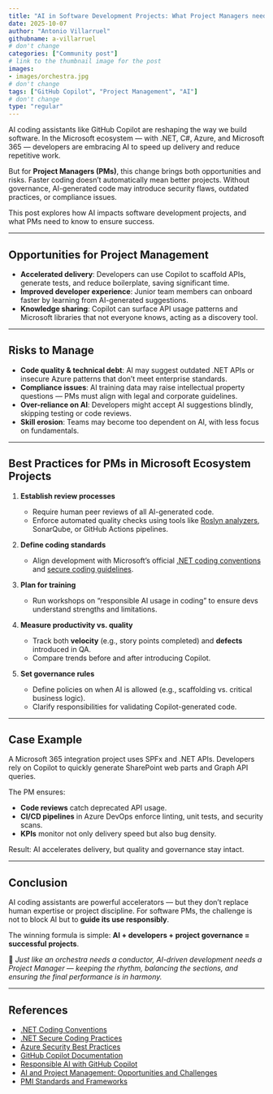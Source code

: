 ```yaml
---
title: "AI in Software Development Projects: What Project Managers need to know"
date: 2025-10-07
author: "Antonio Villarruel"
githubname: a-villarruel
# don't change
categories: ["Community post"]
# link to the thumbnail image for the post
images:
- images/orchestra.jpg
# don't change
tags: ["GitHub Copilot", "Project Management", "AI"]
# don't change
type: "regular"
---
```


AI coding assistants like GitHub Copilot are reshaping the way we build software. In the Microsoft ecosystem — with .NET, C#, Azure, and Microsoft 365 — developers are embracing AI to speed up delivery and reduce repetitive work.

But for **Project Managers (PMs)**, this change brings both opportunities and risks. Faster coding doesn’t automatically mean better projects. Without governance, AI-generated code may introduce security flaws, outdated practices, or compliance issues.

This post explores how AI impacts software development projects, and what PMs need to know to ensure success.

---

## Opportunities for Project Management

- **Accelerated delivery**: Developers can use Copilot to scaffold APIs, generate tests, and reduce boilerplate, saving significant time.  
- **Improved developer experience**: Junior team members can onboard faster by learning from AI-generated suggestions.  
- **Knowledge sharing**: Copilot can surface API usage patterns and Microsoft libraries that not everyone knows, acting as a discovery tool.  

---

## Risks to Manage

- **Code quality & technical debt**: AI may suggest outdated .NET APIs or insecure Azure patterns that don’t meet enterprise standards.  
- **Compliance issues**: AI training data may raise intellectual property questions — PMs must align with legal and corporate guidelines.  
- **Over-reliance on AI**: Developers might accept AI suggestions blindly, skipping testing or code reviews.  
- **Skill erosion**: Teams may become too dependent on AI, with less focus on fundamentals.  

---

## Best Practices for PMs in Microsoft Ecosystem Projects

1. **Establish review processes**  
   - Require human peer reviews of all AI-generated code.  
   - Enforce automated quality checks using tools like [Roslyn analyzers](https://learn.microsoft.com/dotnet/fundamentals/code-analysis/overview), SonarQube, or GitHub Actions pipelines.  

2. **Define coding standards**  
   - Align development with Microsoft’s official [.NET coding conventions](https://learn.microsoft.com/dotnet/csharp/fundamentals/coding-style/coding-conventions) and [secure coding guidelines](https://learn.microsoft.com/dotnet/standard/security/).  

3. **Plan for training**  
   - Run workshops on “responsible AI usage in coding” to ensure devs understand strengths and limitations.  

4. **Measure productivity vs. quality**  
   - Track both **velocity** (e.g., story points completed) and **defects** introduced in QA.  
   - Compare trends before and after introducing Copilot.  

5. **Set governance rules**  
   - Define policies on when AI is allowed (e.g., scaffolding vs. critical business logic).  
   - Clarify responsibilities for validating Copilot-generated code.  

---

## Case Example
A Microsoft 365 integration project uses SPFx and .NET APIs. Developers rely on Copilot to quickly generate SharePoint web parts and Graph API queries.  

The PM ensures:  
- **Code reviews** catch deprecated API usage.  
- **CI/CD pipelines** in Azure DevOps enforce linting, unit tests, and security scans.  
- **KPIs** monitor not only delivery speed but also bug density.  

Result: AI accelerates delivery, but quality and governance stay intact.  

---

## Conclusion
AI coding assistants are powerful accelerators — but they don’t replace human expertise or project discipline. For software PMs, the challenge is not to block AI but to **guide its use responsibly**.  

The winning formula is simple: **AI + developers + project governance = successful projects**.  

🎼 *Just like an orchestra needs a conductor, AI-driven development needs a Project Manager — keeping the rhythm, balancing the sections, and ensuring the final performance is in harmony.*  

---

## References

- [.NET Coding Conventions](https://learn.microsoft.com/dotnet/csharp/fundamentals/coding-style/coding-conventions)  
- [.NET Secure Coding Practices](https://learn.microsoft.com/dotnet/standard/security/)  
- [Azure Security Best Practices](https://learn.microsoft.com/azure/security/fundamentals/best-practices-and-patterns)  
- [GitHub Copilot Documentation](https://docs.github.com/copilot)  
- [Responsible AI with GitHub Copilot](https://github.blog/2023-02-14-github-copilot-responsible-ai-principles/)  
- [AI and Project Management: Opportunities and Challenges](https://www.pmi.org/learning/library/ai-project-management-12844)  
- [PMI Standards and Frameworks](https://www.pmi.org/standards)  